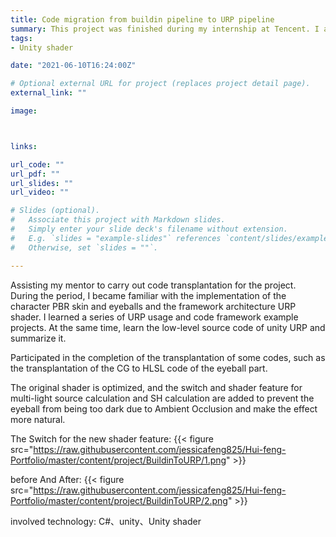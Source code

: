 ```yaml
---
title: Code migration from buildin pipeline to URP pipeline
summary: This project was finished during my internship at Tencent. I am mainly responsible for the porting of part of the shader code and the optimization of the original shader.
tags:
- Unity shader

date: "2021-06-10T16:24:00Z"

# Optional external URL for project (replaces project detail page).
external_link: ""

image:



links:

url_code: ""
url_pdf: ""
url_slides: ""
url_video: ""

# Slides (optional).
#   Associate this project with Markdown slides.
#   Simply enter your slide deck's filename without extension.
#   E.g. `slides = "example-slides"` references `content/slides/example-slides.md`.
#   Otherwise, set `slides = ""`.

---
```



Assisting my mentor to carry out code transplantation for the project. During the period, I became familiar with the implementation of the character PBR skin and eyeballs and the framework architecture URP shader. I learned a series of URP usage and code framework example projects. At the same time, learn the low-level source code of unity URP and summarize it.


Participated in the completion of the transplantation of some codes, such as the transplantation of the CG to HLSL code of the eyeball part.


The original shader is optimized, and the switch and shader feature for multi-light source calculation and SH calculation are added to prevent the eyeball from being too dark due to Ambient Occlusion and make the effect more natural.


The Switch for the new shader feature:
{{< figure src="https://raw.githubusercontent.com/jessicafeng825/Hui-feng-Portfolio/master/content/project/BuildinToURP/1.png" >}}


before And After:
{{< figure src="https://raw.githubusercontent.com/jessicafeng825/Hui-feng-Portfolio/master/content/project/BuildinToURP/2.png" >}}

involved technology: C#、unity、Unity shader


